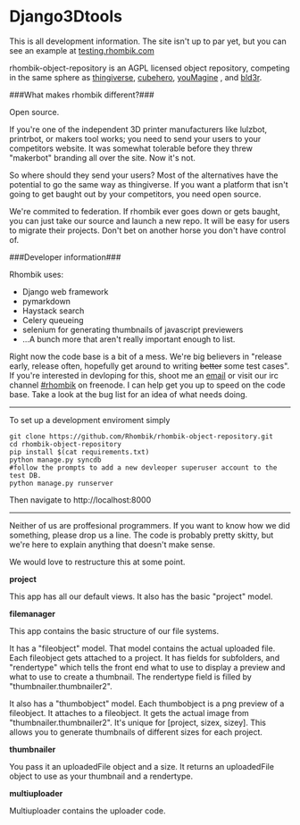 Django3Dtools
=============


This is all development information. The site isn't up to par yet, but you can see an example at [testing.rhombik.com](http://testing.rhombik.com)

rhombik-object-repository is an AGPL licensed object repository, competing in the same sphere as [thingiverse](http://thingiverse.com), [cubehero](http://cubehero.com), [youMagine](http://www.youmagine.com)
, and [bld3r](http://bld3r.com).

###What makes rhombik different?###

Open source.

If you're one of the independent 3D printer manufacturers like lulzbot, printrbot, or makers tool works; you need to send your users to your competitors website. It was somewhat tolerable before they threw "makerbot" branding all over the site. Now it's not.

So where should they send your users? Most of the alternatives have the potential to go the same way as thingiverse. If you want a platform that isn't going to get baught out by your competitors, you need open source.

We're commited to federation. If rhombik ever goes down or gets baught, you can just take our source and launch a new repo. It will be easy for users to migrate their projects. Don't bet on another horse you don't have control of.

###Developer information###

Rhombik uses:

 * Django web framework
 * pymarkdown
 * Haystack search
 * Celery queueing
 * selenium for generating thumbnails of javascript previewers
 * ...A bunch more that aren't really important enough to list.

Right now the code base is a bit of a mess. We're big believers in "release early, release often, hopefully get around to writing ~~better~~ some test cases". If you're interested in devloping for this, shoot me an [email](mailto://traverse.da@gmail.com) or visit our irc channel [\#rhombik](irc://chat.freenode.net:6697/#rhombik) on freenode. I can help get you up to speed on the code base. Take a look at the bug list for an idea of what needs doing.

---
To set up a development enviroment simply

    git clone https://github.com/Rhombik/rhombik-object-repository.git
    cd rhombik-object-repository
    pip install $(cat requirements.txt)
    python manage.py syncdb
    #follow the prompts to add a new devleoper superuser account to the test DB.
    python manage.py runserver

Then navigate to http://localhost:8000

---

Neither of us are proffesional programmers. If you want to know how we did something, please drop us a line. The code is probably pretty skitty, but we're here to explain anything that doesn't make sense.

We would love to restructure this at some point.

**project**

This app has all our default views. It also has the basic "project" model.

**filemanager**

This app contains the basic structure of our file systems. 

It has a "fileobject" model. That model contains the actual uploaded file. Each fileobject gets attached to a project. It has fields for subfolders, and "rendertype" which tells the front end what to use to display a preview and what to use to create a thumbnail. The rendertype field is filled by "thumbnailer.thumbnailer2".

It also has a "thumbobject" model. Each thumbobject is a png preview of a fileobject. It attaches to a fileobject. It gets the actual image from "thumbnailer.thumbnailer2". It's unique for [project, sizex, sizey]. This allows you to generate thumbnails of different sizes for each project.

**thumbnailer**

You pass it an uploadedFile object and a size. It returns an uploadedFile object to use as your thumbnail and a rendertype.

**multiuploader**

Multiuploader contains the uploader code.



